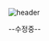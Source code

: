 ![header](https://capsule-render.vercel.app/api?type=waving&color=n&text=Simjaesung&desc=simsorry&descAlign=82&fontAlign=70&fontAlignY=37&height=220&fontSize=60&animation=fadeIn&fontColor=f7f5f5)

--수정중--

